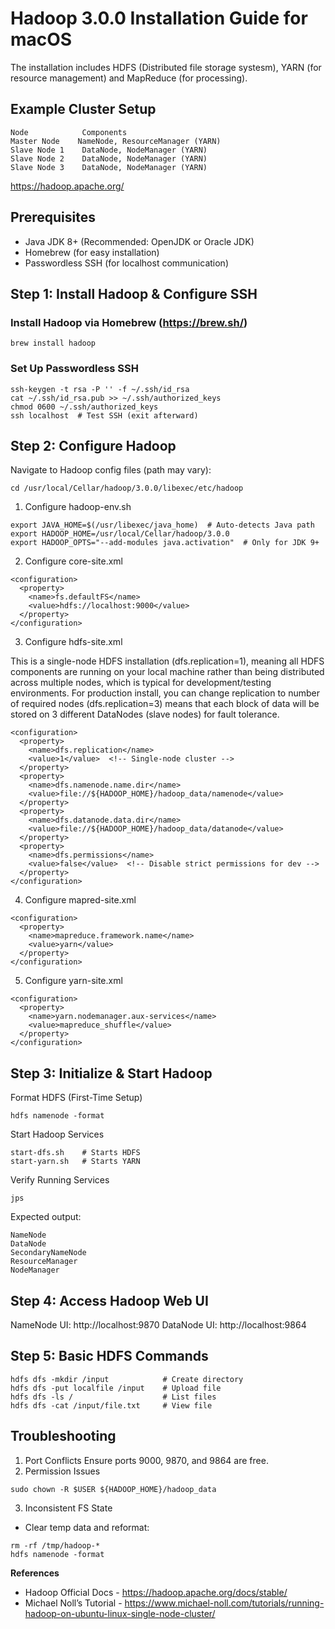 # Hadoop 3.0.0 Installation Guide for macOS

The installation includes HDFS (Distributed file storage systesm), YARN (for resource management) and MapReduce (for processing). 

## Example Cluster Setup
```
Node            Components
Master Node	   NameNode, ResourceManager (YARN)
Slave Node 1	DataNode, NodeManager (YARN)
Slave Node 2	DataNode, NodeManager (YARN)
Slave Node 3	DataNode, NodeManager (YARN)
```

https://hadoop.apache.org/ 

## Prerequisites
- Java JDK 8+ (Recommended: OpenJDK or Oracle JDK)
- Homebrew (for easy installation)
- Passwordless SSH (for localhost communication)

## Step 1: Install Hadoop & Configure SSH

### Install Hadoop via Homebrew (https://brew.sh/) 
```
brew install hadoop
```

### Set Up Passwordless SSH
```
ssh-keygen -t rsa -P '' -f ~/.ssh/id_rsa
cat ~/.ssh/id_rsa.pub >> ~/.ssh/authorized_keys
chmod 0600 ~/.ssh/authorized_keys
ssh localhost  # Test SSH (exit afterward)
```

## Step 2: Configure Hadoop

Navigate to Hadoop config files (path may vary):
```
cd /usr/local/Cellar/hadoop/3.0.0/libexec/etc/hadoop
```

1. Configure hadoop-env.sh
   
```
export JAVA_HOME=$(/usr/libexec/java_home)  # Auto-detects Java path
export HADOOP_HOME=/usr/local/Cellar/hadoop/3.0.0
export HADOOP_OPTS="--add-modules java.activation"  # Only for JDK 9+
```

2. Configure core-site.xml
   
```
<configuration>
  <property>
    <name>fs.defaultFS</name>
    <value>hdfs://localhost:9000</value>
  </property>
</configuration>
```

3. Configure hdfs-site.xml

This is a single-node HDFS installation (dfs.replication=1), meaning all HDFS components are running on your local machine rather than being distributed across multiple nodes, which is typical for development/testing environments. For production install, you can change replication to number of required nodes (dfs.replication=3) means that each block of data will be stored on 3 different DataNodes (slave nodes) for fault tolerance. 

```
<configuration>
  <property>
    <name>dfs.replication</name>
    <value>1</value>  <!-- Single-node cluster --> 
  </property>
  <property>
    <name>dfs.namenode.name.dir</name>
    <value>file://${HADOOP_HOME}/hadoop_data/namenode</value>
  </property>
  <property>
    <name>dfs.datanode.data.dir</name>
    <value>file://${HADOOP_HOME}/hadoop_data/datanode</value>
  </property>
  <property>
    <name>dfs.permissions</name>
    <value>false</value>  <!-- Disable strict permissions for dev -->
  </property>
</configuration>
```

4. Configure mapred-site.xml

```
<configuration>
  <property>
    <name>mapreduce.framework.name</name>
    <value>yarn</value>
  </property>
</configuration>

```
5. Configure yarn-site.xml

```
<configuration>
  <property>
    <name>yarn.nodemanager.aux-services</name>
    <value>mapreduce_shuffle</value>
  </property>
</configuration>
```

## Step 3: Initialize & Start Hadoop

Format HDFS (First-Time Setup)
```
hdfs namenode -format
```

Start Hadoop Services
```
start-dfs.sh    # Starts HDFS
start-yarn.sh   # Starts YARN
```

Verify Running Services
```
jps
```
Expected output:
```
NameNode
DataNode
SecondaryNameNode
ResourceManager
NodeManager
```

## Step 4: Access Hadoop Web UI

NameNode UI: http://localhost:9870
DataNode UI: http://localhost:9864

## Step 5: Basic HDFS Commands
```
hdfs dfs -mkdir /input            # Create directory
hdfs dfs -put localfile /input    # Upload file
hdfs dfs -ls /                    # List files
hdfs dfs -cat /input/file.txt     # View file
```

## Troubleshooting
1. Port Conflicts
Ensure ports 9000, 9870, and 9864 are free.
2. Permission Issues
```
sudo chown -R $USER ${HADOOP_HOME}/hadoop_data
```
3. Inconsistent FS State

- Clear temp data and reformat:
```
rm -rf /tmp/hadoop-*
hdfs namenode -format
```

**References**
- Hadoop Official Docs - https://hadoop.apache.org/docs/stable/
- Michael Noll’s Tutorial - https://www.michael-noll.com/tutorials/running-hadoop-on-ubuntu-linux-single-node-cluster/
